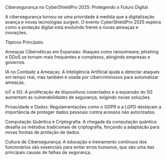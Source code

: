 Cibersegurança no CyberShieldPro 2025: Protegendo o Futuro Digital

A cibersegurança tornou-se uma prioridade à medida que a digitalização avança e novas tecnologias surgem. O evento CyberShieldPro 2025 explora como a proteção digital está evoluindo frente a novas ameaças e inovações.

Tópicos Principais:

Ameaças Cibernéticas em Expansão: Ataques como ransomware, phishing e DDoS se tornam mais frequentes e complexos, atingindo empresas e governos.

IA no Combate a Ameaças: A Inteligência Artificial ajuda a detectar ataques em tempo real, mas também é usada por cibercriminosos para automatizar ameaças.

IoT e 5G: A proliferação de dispositivos conectados e a expansão do 5G aumentam as vulnerabilidades de segurança, exigindo novas soluções.

Privacidade e Dados: Regulamentações como o GDPR e a LGPD destacam a importância de proteger dados pessoais contra acessos não autorizados.

Computação Quântica e Criptografia: A chegada da computação quântica desafia os métodos tradicionais de criptografia, forçando a adaptação para novas formas de proteção de dados.

Cultura de Cibersegurança: A educação e treinamento contínuos dos funcionários são essenciais para evitar erros humanos, que são uma das principais causas de falhas de segurança.
